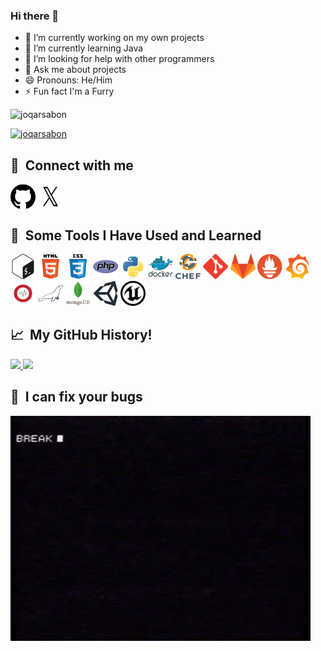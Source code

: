 ### Hi there 👋

- 🔭 I’m currently working on my own projects
- 🌱 I’m currently learning Java
- 🤔 I’m looking for help with other programmers
- 💬 Ask me about projects
- 😄 Pronouns: He/Him
- ⚡ Fun fact I'm a Furry


<p align="left"> <img src="https://komarev.com/ghpvc/?username=joqarsabon&label=Profile%20views&color=0e75b6&style=flat" alt="joqarsabon" /> </p>
<p align="left"> <a href="https://github.com/ryo-ma/github-profile-trophy"><img src="https://github-profile-trophy.vercel.app/?username=joqarsabon" alt="joqarsabon" /></a> </p>

<h2>💬 &nbsp;Connect with me</h2>
<p align="left">
    <a href="https://github.com/JoqarSabon" target="blank"><img align="center" src="./pictures/github.png" alt="joqarsabon" height="40" width="40" /></a>    
    <a href="https://x.com/joqarsabon" target="blank"><img align="center" src="./pictures/twitter_x.png" alt="joqarsabon" height="40" width="40" /></a>
</p>

<h2> 🚀 &nbsp;Some Tools I Have Used and Learned</h2>
<p align="left">
  <img src="./pictures/bash.svg" alt="bash" width="40" height="40"/>
  <img src="./pictures/html.svg" alt="html5" width="40" height="40"/>
  <img src="./pictures/css.svg" alt="css3" width="40" height="40"/>
  <img src="./pictures/php.svg" alt="php" width="40" height="40"/> 
  <img src="./pictures/python.svg" alt="python" width="40" height="40"/>
  <img src="./pictures/docker.svg" alt="docker" width="40" height="40"/>
  <img src="./pictures/chef.png" alt="Chef" width="40" height="40"/>
  <img src="./pictures/git.svg" alt="git" width="40" height="40"/>
  <img src="./pictures/gitlab.png" alt="Gitlab" width="40" height="40"/>
  <img src="./pictures/prometheus.webp" alt="Prometheus" width="40" height="40"/> 
  <img src="./pictures/grafana.svg" alt="grafana" width="40" height="40"/> 
  <img src="./pictures/graylog.svg" alt="graylog" width="40" height="40"/>
  <img src="./pictures/mariadb.svg" alt="mariadb" width="40" height="40"/> 
  <img src="./pictures/mongodb.svg" alt="mongodb" width="40" height="40"/>
  <img src="./pictures/unity.svg" alt="unity" width="40" height="40"/> 
  <img src="./pictures/unreal.svg" alt="unreal" width="40" height="40"/>
</p>


<h2> 📈 &nbsp;My GitHub History!</h2>
<a href="https://github.com/thepiyushmalhotra">
  <img height="180em" src="https://github-readme-stats.vercel.app/api?username=JoqarSabon&theme=noctis_minimus&show_icons=true" />
  <img height="180em" src="https://github-readme-stats.vercel.app/api/top-langs/?username=JoqarSabon&theme=noctis_minimus&layout=compact" />
</a>

<h2> 🐞 &nbsp;I can fix your bugs</h2>
<p></p>

<img class="" src="./pictures/glitch.gif">


